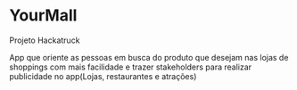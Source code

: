 # YourMall

Projeto Hackatruck

App que oriente as pessoas em busca do produto que desejam nas lojas de shoppings com mais facilidade e trazer stakeholders para realizar publicidade no app(Lojas, restaurantes e atrações) 



